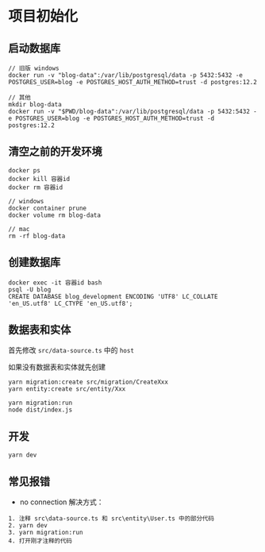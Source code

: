 # 项目初始化

## 启动数据库

```
// 旧版 windows
docker run -v "blog-data":/var/lib/postgresql/data -p 5432:5432 -e POSTGRES_USER=blog -e POSTGRES_HOST_AUTH_METHOD=trust -d postgres:12.2

// 其他
mkdir blog-data
docker run -v "$PWD/blog-data":/var/lib/postgresql/data -p 5432:5432 -e POSTGRES_USER=blog -e POSTGRES_HOST_AUTH_METHOD=trust -d postgres:12.2

```

## 清空之前的开发环境

```
docker ps
docker kill 容器id
docker rm 容器id

// windows
docker container prune
docker volume rm blog-data

// mac
rm -rf blog-data

```

## 创建数据库

```
docker exec -it 容器id bash
psql -U blog
CREATE DATABASE blog_development ENCODING 'UTF8' LC_COLLATE 'en_US.utf8' LC_CTYPE 'en_US.utf8';
```

## 数据表和实体

首先修改 `src/data-source.ts` 中的 `host`

如果没有数据表和实体就先创建

```
yarn migration:create src/migration/CreateXxx
yarn entity:create src/entity/Xxx
```

```
yarn migration:run
node dist/index.js
```

## 开发

```
yarn dev
```

## 常见报错

- no connection
  解决方式：

```
1. 注释 src\data-source.ts 和 src\entity\User.ts 中的部分代码
2. yarn dev
3. yarn migration:run
4. 打开刚才注释的代码
```
